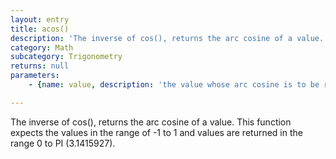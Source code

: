 ```yaml
---
layout: entry
title: acos()
description: 'The inverse of cos(), returns the arc cosine of a value. This function expects the values in the range of -1 to 1 and values are returned in the range 0 to PI (3.1415927).'
category: Math
subcategory: Trigonometry
returns: null
parameters:
    - {name: value, description: 'the value whose arc cosine is to be returned'}

---
```

The inverse of cos(), returns the arc cosine of a value. This function expects the values in the range of -1 to 1 and values are returned in the range 0 to PI (3.1415927).